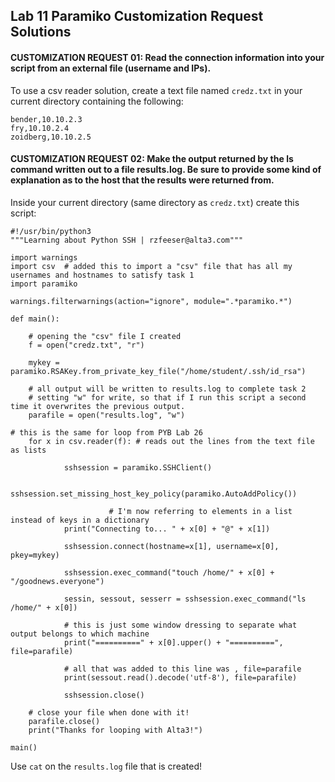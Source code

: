 ## Lab 11 Paramiko Customization Request Solutions

#### CUSTOMIZATION REQUEST 01: Read the connection information into your script from an external file (username and IPs).

To use a csv reader solution, create a text file named `credz.txt` in your current directory containing the following:

```
bender,10.10.2.3
fry,10.10.2.4
zoidberg,10.10.2.5
```

#### CUSTOMIZATION REQUEST 02: Make the output returned by the ls command written out to a file results.log. Be sure to provide some kind of explanation as to the host that the results were returned from.

Inside your current directory (same directory as `credz.txt`) create this script:

```
#!/usr/bin/python3
"""Learning about Python SSH | rzfeeser@alta3.com"""

import warnings
import csv  # added this to import a "csv" file that has all my usernames and hostnames to satisfy task 1
import paramiko

warnings.filterwarnings(action="ignore", module=".*paramiko.*")

def main():

    # opening the "csv" file I created
    f = open("credz.txt", "r")

    mykey = paramiko.RSAKey.from_private_key_file("/home/student/.ssh/id_rsa")

    # all output will be written to results.log to complete task 2
    # setting "w" for write, so that if I run this script a second time it overwrites the previous output.    
    parafile = open("results.log", "w")

# this is the same for loop from PYB Lab 26
    for x in csv.reader(f): # reads out the lines from the text file as lists

            sshsession = paramiko.SSHClient()

            sshsession.set_missing_host_key_policy(paramiko.AutoAddPolicy())

                      # I'm now referring to elements in a list instead of keys in a dictionary
            print("Connecting to... " + x[0] + "@" + x[1])

            sshsession.connect(hostname=x[1], username=x[0], pkey=mykey)

            sshsession.exec_command("touch /home/" + x[0] + "/goodnews.everyone")

            sessin, sessout, sesserr = sshsession.exec_command("ls /home/" + x[0])

            # this is just some window dressing to separate what output belongs to which machine
            print("==========" + x[0].upper() + "==========", file=parafile)

            # all that was added to this line was , file=parafile
            print(sessout.read().decode('utf-8'), file=parafile)

            sshsession.close()

    # close your file when done with it!
    parafile.close()
    print("Thanks for looping with Alta3!")

main()
```

Use `cat` on the `results.log` file that is created!
